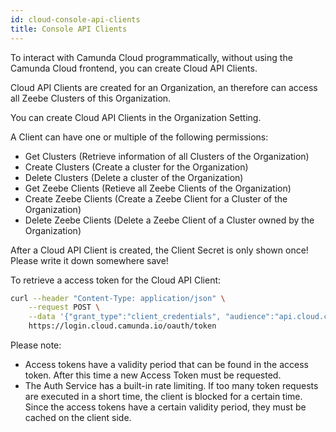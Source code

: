 ```yaml
---
id: cloud-console-api-clients
title: Console API Clients
---
```


To interact with Camunda Cloud programmatically, without using the Camunda Cloud frontend, you can create Cloud API Clients.

Cloud API Clients are created for an Organization, an therefore can access all Zeebe Clusters of this Organization.

You can create Cloud API Clients in the Organization Setting.

A Client can have one or multiple of the following permissions:

- Get Clusters (Retrieve information of all Clusters of the Organization)
- Create Clusters (Create a cluster for the Organization)
- Delete Clusters (Delete a cluster of the Organization)
- Get Zeebe Clients (Retieve all Zeebe Clients of the Organization)
- Create Zeebe Clients (Create a Zeebe Client for a Cluster of the Organization)
- Delete Zeebe Clients (Delete a Zeebe Client of a Cluster owned by the Organization)

After a Cloud API Client is created, the Client Secret is only shown once! Please write it down somewhere save!

To retrieve a access token for the Cloud API Client:

```bash
curl --header "Content-Type: application/json" \
    --request POST \
    --data '{"grant_type":"client_credentials", "audience":"api.cloud.camunda.io", "client_id":"XXX", "client_secret":"YYY"}' \
    https://login.cloud.camunda.io/oauth/token
```

Please note:

- Access tokens have a validity period that can be found in the access token. After this time a new Access Token must be requested.
- The Auth Service has a built-in rate limiting. If too many token requests are executed in a short time, the client is blocked for a certain time. Since the access tokens have a certain validity period, they must be cached on the client side.
